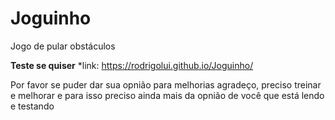 # Joguinho
 Jogo de pular obstáculos 
 
**Teste se quiser** 
*link: https://rodrigolui.github.io/Joguinho/

Por favor se puder dar sua opnião para melhorias agradeço, preciso treinar e melhorar e para isso preciso ainda mais da opnião de você que está lendo e testando
